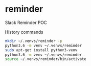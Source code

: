 # reminder
Slack Reminder POC

History commands

```bash
mkdir ~/.venvs/reminder -p
python3.6 -m venv ~/.venvs/reminder
sudo apt-get install python3-venv
python3.6 -m venv ~/.venvs/reminder
source ~/.venvs/reminder/bin/activate
```
